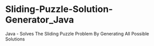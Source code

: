 # Sliding-Puzzle-Solution-Generator_Java
Java - Solves The Sliding Puzzle Problem By Generating All Possible Solutions
